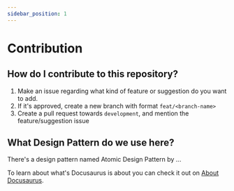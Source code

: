 ```yaml
---
sidebar_position: 1
---
```


# Contribution

## How do I contribute to this repository?
1. Make an issue regarding what kind of feature or suggestion do you want to add.
2. If it's approved, create a new branch with format `feat/<branch-name>`
3. Create a pull request towards `development`, and mention the feature/suggestion issue

## What Design Pattern do we use here?
There's a design pattern named Atomic Design Pattern by ...

To learn about what's Docusaurus is about you can check it out on [About Docusaurus](/docs/about-docusaurus).
